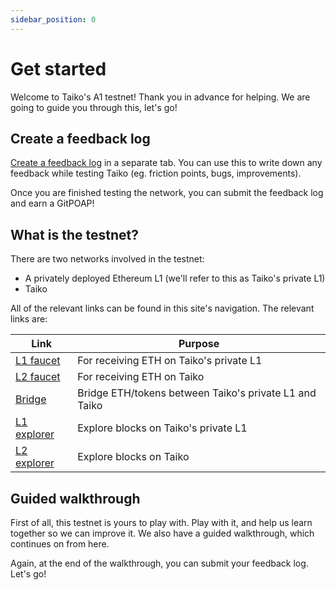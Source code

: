 ```yaml
---
sidebar_position: 0
---
```


# Get started

Welcome to Taiko's A1 testnet! Thank you in advance for helping. We are going to guide you through this, let's go!

## Create a feedback log

[Create a feedback log](https://github.com/orgs/taikoxyz/discussions/new?category=feedback&title=Testnet%20feedback%20form&body=%23+Friction+log%0D%0A-+TODO%0D%0A%0D%0A%23+Other+notes%0D%0A-+TODO%0D%0A) in a separate tab. You can use this to write down any feedback while testing Taiko (eg. friction points, bugs, improvements).

Once you are finished testing the network, you can submit the feedback log and earn a GitPOAP!

## What is the testnet?

There are two networks involved in the testnet:

- A privately deployed Ethereum L1 (we'll refer to this as Taiko's private L1)
- Taiko

All of the relevant links can be found in this site's navigation. The relevant links are:

| Link                                            | Purpose                                                |
| ----------------------------------------------- | ------------------------------------------------------ |
| [L1 faucet](https://l1faucet.a1.taiko.xyz/)     | For receiving ETH on Taiko's private L1                |
| [L2 faucet](https://l2faucet.a1.taiko.xyz/)     | For receiving ETH on Taiko                             |
| [Bridge](https://bridge.a1.taiko.xyz/)          | Bridge ETH/tokens between Taiko's private L1 and Taiko |
| [L1 explorer](https://l1explorer.a1.taiko.xyz/) | Explore blocks on Taiko's private L1                   |
| [L2 explorer](https://l2explorer.a1.taiko.xyz/) | Explore blocks on Taiko                                |

## Guided walkthrough

First of all, this testnet is yours to play with. Play with it, and help us learn together so we can improve it. We also have a guided walkthrough, which continues on from here.

Again, at the end of the walkthrough, you can submit your feedback log. Let's go!
